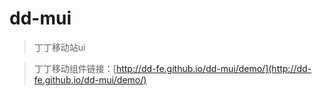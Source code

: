 dd-mui
=====

> 丁丁移动站ui


> 丁丁移动组件链接：[http://dd-fe.github.io/dd-mui/demo/](http://dd-fe.github.io/dd-mui/demo/)




